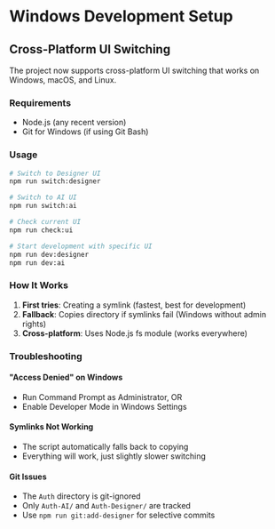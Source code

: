 # Windows Development Setup

## Cross-Platform UI Switching

The project now supports cross-platform UI switching that works on Windows, macOS, and Linux.

### Requirements

- Node.js (any recent version)
- Git for Windows (if using Git Bash)

### Usage

```bash
# Switch to Designer UI
npm run switch:designer

# Switch to AI UI  
npm run switch:ai

# Check current UI
npm run check:ui

# Start development with specific UI
npm run dev:designer
npm run dev:ai
```

### How It Works

1. **First tries**: Creating a symlink (fastest, best for development)
2. **Fallback**: Copies directory if symlinks fail (Windows without admin rights)
3. **Cross-platform**: Uses Node.js fs module (works everywhere)

### Troubleshooting

#### "Access Denied" on Windows
- Run Command Prompt as Administrator, OR
- Enable Developer Mode in Windows Settings

#### Symlinks Not Working
- The script automatically falls back to copying
- Everything will work, just slightly slower switching

#### Git Issues
- The `Auth` directory is git-ignored
- Only `Auth-AI/` and `Auth-Designer/` are tracked
- Use `npm run git:add-designer` for selective commits
```